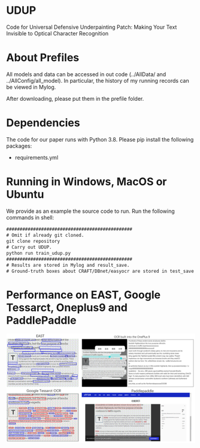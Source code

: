 # UDUP
Code for Universal Defensive Underpainting Patch: Making Your Text Invisible to Optical Character Recognition



# About Prefiles
All models and data can be accessed in out code (../AllData/ and ../AllConfig/all_model).
In particular, the history of my running records can be viewed in Mylog.

After downloading, please put them in the prefile folder.

# Dependencies
The code for our paper runs with Python 3.8. Please pip install the following packages:
* requirements.yml


# Running in Windows, MacOS or Ubuntu
We provide as an example the source code to run. Run the following commands in shell:

```shell
###############################################
# Omit if already git cloned.
git clone repository
# Carry out UDUP.
python run train_udup.py
############################################### 
# Results are stored in Mylog and result_save.
# Ground-truth boxes about CRAFT/DBnet/easyocr are stored in test_save
```

# Performance on EAST, Google Tessarct, Oneplus9 and PaddlePaddle
![avatar](https://github.com/QRICKDD/UDUP/blob/main/DEMO-EAST-Tessarct-OnePlus9-PaddlePaddle.png)


